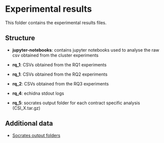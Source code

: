 # Experimental results

This folder contains the experimental results files.

## Structure

- **jupyter-notebooks**: contains jupyter notebooks used to analyse the raw csv obtained from the cluster experiments

- **rq_1**: CSVs obtained from the RQ1 experiments
- **rq_1**: CSVs obtained from the RQ2 experiments
- **rq_2**: CSVs obtained from the RQ3 experiments
- **rq_4**: echidna stdout logs
- **rq_5**: socrates output folder for each contract specific analysis (CSI_X.tar.gz)


## Additional data

- [Socrates output folders](https://drive.google.com/open?id=1jlyzn1nZvBny3ZhaXr8AmOgEk5GiSLpI)

